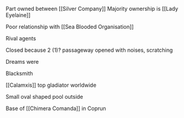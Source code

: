Part owned between [[Silver Company]]
Majority ownership is [[Lady Eyelaine]]

Poor relationship with [[Sea Blooded Organisation]]

Rival agents

Closed because 2 (1)? passageway opened with noises, scratching

Dreams were 




Blacksmith 

[[Calamxis]] top gladiator worldwide



Small oval shaped pool outside

Base of [[Chimera Comanda]] in Coprun


